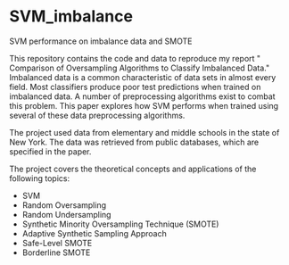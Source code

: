 # SVM_imbalance
SVM performance on imbalance data and SMOTE



This repository contains the code and data to reproduce my report " Comparison of Oversampling Algorithms to Classify Imbalanced Data."  Imbalanced data is a common characteristic of data sets in almost every field.  Most classifiers produce poor test predictions when trained on imbalanced data. A number of preprocessing algorithms exist to combat this problem. This paper explores how SVM performs when trained using several of these data preprocessing algorithms. 

The project used data from elementary and middle schools in the state of New York. The data was retrieved from public databases, which are specified in the paper. 

The project covers the theoretical concepts and applications of the following topics:

-	SVM
-	Random Oversampling
-	Random Undersampling
-	Synthetic Minority Oversampling Technique (SMOTE)
-	Adaptive Synthetic Sampling Approach 
-	Safe-Level SMOTE
-	Borderline SMOTE
